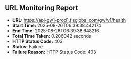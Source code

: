## URL Monitoring Report

- **URL:** https://api-gw1-prod1.fisglobal.com/gw/v1/health
- **Start Time:** 2025-08-26T06:39:38.442174
- **End Time:** 2025-08-26T06:39:38.648216
- **Total Time Taken:** 0.206042 seconds
- **HTTP Status Code:** 403
- **Status:** Failure
- **Failure Reason:** HTTP Status Code: 403
